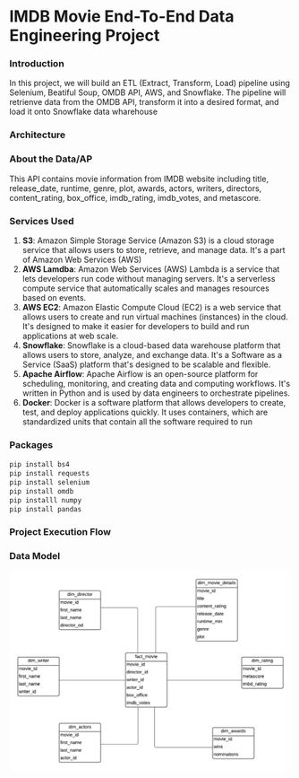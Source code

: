 # IMDB Movie End-To-End Data Engineering Project

### Introduction
In this project, we will build an ETL (Extract, Transform, Load) pipeline using Selenium, Beatiful Soup, OMDB API, AWS, and Snowflake.  The pipeline will retrienve data from the OMDB API, transform it into a desired format, and load it onto Snowflake data wharehouse

### Architecture


### About the Data/AP
This API contains movie information from IMDB website including title, release_date, runtime, genre, plot, awards, actors, writers, directors, content_rating, box_office, imdb_rating, imdb_votes, and metascore.

### Services Used
1.  **S3**: Amazon Simple Storage Service (Amazon S3) is a cloud storage service that allows users to store, retrieve, and manage data. It's a part of Amazon Web Services (AWS)
2.  **AWS Lamdba**: Amazon Web Services (AWS) Lambda is a service that lets developers run code without managing servers. It's a serverless compute service that automatically scales and manages resources based on events.
3.  **AWS EC2**: Amazon Elastic Compute Cloud (EC2) is a web service that allows users to create and run virtual machines (instances) in the cloud. It's designed to make it easier for developers to build and run applications at web scale.
4.  **Snowflake**: Snowflake is a cloud-based data warehouse platform that allows users to store, analyze, and exchange data. It's a Software as a Service (SaaS) platform that's designed to be scalable and flexible.
5.  **Apache Airflow**: Apache Airflow is an open-source platform for scheduling, monitoring, and creating data and computing workflows. It's written in Python and is used by data engineers to orchestrate pipelines.
6.  **Docker**: Docker is a software platform that allows developers to create, test, and deploy applications quickly. It uses containers, which are standardized units that contain all the software required to run

### Packages

```
pip install bs4
pip install requests
pip install selenium
pip install omdb
pip installl numpy
pip install pandas
```

### Project Execution Flow

### Data Model
![Data Model](https://github.com/alycet/movie-data-etl-pipeline/blob/main/Movie%20DB%20Dimensional%20Model.png)
